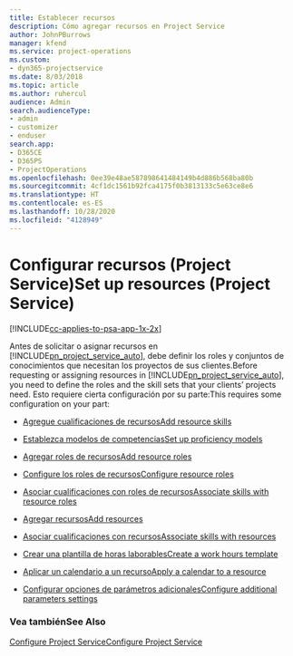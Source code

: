 ```yaml
---
title: Establecer recursos
description: Cómo agregar recursos en Project Service
author: JohnPBurrows
manager: kfend
ms.service: project-operations
ms.custom:
- dyn365-projectservice
ms.date: 8/03/2018
ms.topic: article
ms.author: ruhercul
audience: Admin
search.audienceType:
- admin
- customizer
- enduser
search.app:
- D365CE
- D365PS
- ProjectOperations
ms.openlocfilehash: 0ee39e48ae587898641484149b4d886b568ba80b
ms.sourcegitcommit: 4cf1dc1561b92fca4175f0b3813133c5e63ce8e6
ms.translationtype: HT
ms.contentlocale: es-ES
ms.lasthandoff: 10/28/2020
ms.locfileid: "4128949"
---
```

# <a name="set-up-resources-project-service"></a><span data-ttu-id="12002-103">Configurar recursos (Project Service)</span><span class="sxs-lookup"><span data-stu-id="12002-103">Set up resources (Project Service)</span></span>

[!INCLUDE[cc-applies-to-psa-app-1x-2x](../includes/cc-applies-to-psa-app-1x-2x.md)]

<span data-ttu-id="12002-104">Antes de solicitar o asignar recursos en [!INCLUDE[pn_project_service_auto](../includes/pn-project-service-auto.md)], debe definir los roles y conjuntos de conocimientos que necesitan los proyectos de sus clientes.</span><span class="sxs-lookup"><span data-stu-id="12002-104">Before requesting or assigning resources in [!INCLUDE[pn_project_service_auto](../includes/pn-project-service-auto.md)], you need to define the roles and the skill sets that your clients’ projects need.</span></span> <span data-ttu-id="12002-105">Esto requiere cierta configuración por su parte:</span><span class="sxs-lookup"><span data-stu-id="12002-105">This requires some configuration on your part:</span></span>  
  
-   [<span data-ttu-id="12002-106">Agregue cualificaciones de recursos</span><span class="sxs-lookup"><span data-stu-id="12002-106">Add resource skills</span></span>](../psa/add-resource-skills.md)  
  
-   [<span data-ttu-id="12002-107">Establezca modelos de competencias</span><span class="sxs-lookup"><span data-stu-id="12002-107">Set up proficiency models</span></span>](../psa/set-up-proficiency-models.md)  
  
-   [<span data-ttu-id="12002-108">Agregar roles de recursos</span><span class="sxs-lookup"><span data-stu-id="12002-108">Add resource roles</span></span>](../psa/add-resource-roles.md)  
  
-   [<span data-ttu-id="12002-109">Configure los roles de recursos</span><span class="sxs-lookup"><span data-stu-id="12002-109">Configure resource roles</span></span>](../psa/configure-resource-roles.md)  
  
-   [<span data-ttu-id="12002-110">Asociar cualificaciones con roles de recursos</span><span class="sxs-lookup"><span data-stu-id="12002-110">Associate skills with resource roles</span></span>](../psa/associate-skills-with-resource-roles.md)  
  
-   [<span data-ttu-id="12002-111">Agregar recursos</span><span class="sxs-lookup"><span data-stu-id="12002-111">Add resources</span></span>](../psa/add-resources.md)  
  
-   [<span data-ttu-id="12002-112">Asociar cualificaciones con recursos</span><span class="sxs-lookup"><span data-stu-id="12002-112">Associate skills with resources</span></span>](../psa/associate-skills-with-resources.md)  
  
-   [<span data-ttu-id="12002-113">Crear una plantilla de horas laborables</span><span class="sxs-lookup"><span data-stu-id="12002-113">Create a work hours template</span></span>](../psa/create-work-hours-template.md)  
  
-   [<span data-ttu-id="12002-114">Aplicar un calendario a un recurso</span><span class="sxs-lookup"><span data-stu-id="12002-114">Apply a calendar to a resource</span></span>](../psa/apply-calendar-resource.md)  
  
-   [<span data-ttu-id="12002-115">Configurar opciones de parámetros adicionales</span><span class="sxs-lookup"><span data-stu-id="12002-115">Configure additional parameters settings</span></span>](../psa/configure-additional-parameters-settings.md)  
  
### <a name="see-also"></a><span data-ttu-id="12002-116">Vea también</span><span class="sxs-lookup"><span data-stu-id="12002-116">See Also</span></span>  
 [<span data-ttu-id="12002-117">Configure Project Service</span><span class="sxs-lookup"><span data-stu-id="12002-117">Configure Project Service</span></span>](../psa/configure.md)
